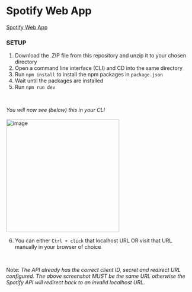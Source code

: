 # Spotify Web App

[Spotify Web App](https://spotify.brendanprice.xyz/)

### SETUP

1. Download the .ZIP file from this repository and unzip it to your chosen directory
2. Open a command line interface (CLI) and CD into the same directory
3. Run `npm install` to install the npm packages in `package.json`
4. Wait until the packages are installed
5. Run `npm run dev`

<br>

_You will now see (below) this in your CLI_ <br><br>
<img width="305" alt="image" src="https://user-images.githubusercontent.com/56489848/172600456-e7c67a71-6b6f-4134-bae0-1b89c8cc86ae.png">
<br>

6. You can either `Ctrl + click` that localhost URL OR visit that URL manually in your browser of choice

<br>

<bold>Note:</bold> _The API already has the correct client ID, secret and redirect URL configured. The above screenshot MUST be the same URL otherwise the Spotify API will redirect back to an invalid localhost URL._
